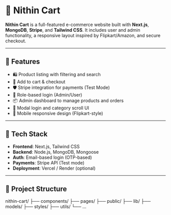 # 🛒 Nithin Cart

**Nithin Cart** is a full-featured e-commerce website built with **Next.js**, **MongoDB**, **Stripe**, and **Tailwind CSS**. It includes user and admin functionality, a responsive layout inspired by Flipkart/Amazon, and secure checkout.

---

## 🚀 Features

- 🛍️ Product listing with filtering and search
- 🧺 Add to cart & checkout
- 🛡️ Stripe integration for payments (Test Mode)
- 🔐 Role-based login (Admin/User)
- 📦 Admin dashboard to manage products and orders
- 💬 Modal login and category scroll UI
- 📱 Mobile responsive design (Flipkart-style)

---

## 🧰 Tech Stack

- **Frontend**: Next.js, Tailwind CSS
- **Backend**: Node.js, MongoDB, Mongoose
- **Auth**: Email-based login (OTP-based)
- **Payments**: Stripe API (Test mode)
- **Deployment**: Vercel / Render (optional)

---

## 📂 Project Structure
nithin-cart/
├── components/
├── pages/
├── public/
├── lib/
├── models/
├── styles/
├── utils/
└── ...
